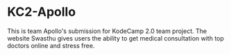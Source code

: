 # KC2-Apollo

This is team Apollo's submission for KodeCamp 2.0 team project. The website Swasthu gives users the ability to get medical consultation with top doctors online and stress free. 
